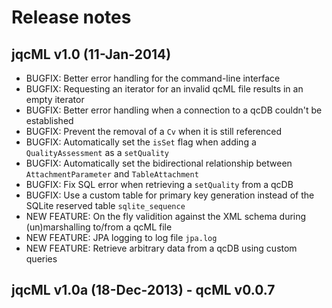 # Release notes

## jqcML v1.0 (11-Jan-2014)

* BUGFIX: Better error handling for the command-line interface
* BUGFIX: Requesting an iterator for an invalid qcML file results in an empty iterator
* BUGFIX: Better error handling when a connection to a qcDB couldn't be established
* BUGFIX: Prevent the removal of a `Cv` when it is still referenced
* BUGFIX: Automatically set the `isSet` flag when adding a `QualityAssessment` as a `setQuality`
* BUGFIX: Automatically set the bidirectional relationship between `AttachmentParameter` and `TableAttachment`
* BUGFIX: Fix SQL error when retrieving a `setQuality` from a qcDB
* BUGFIX: Use a custom table for primary key generation instead of the SQLite reserved table `sqlite_sequence`
* NEW FEATURE: On the fly validition against the XML schema during (un)marshalling to/from a qcML file
* NEW FEATURE: JPA logging to log file `jpa.log`
* NEW FEATURE: Retrieve arbitrary data from a qcDB using custom queries


## jqcML v1.0a (18-Dec-2013) - qcML v0.0.7
